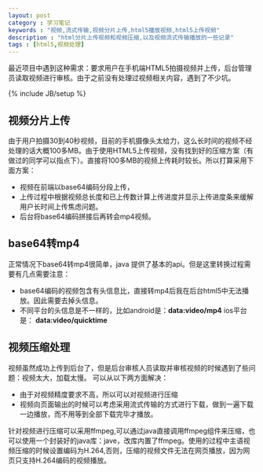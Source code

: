 ```yaml
---
layout: post
category : 学习笔记
keywords : "视频,流式传输,视频分片上传,html5播放视频,html5上传视频"
description : "html分片上传视频和视频压缩,以及视频流式传输播放的一些记录"
tags : [html5,视频处理]
---
```


 最近项目中遇到这种需求：要求用户在手机端HTML5拍摄视频并上传，后台管理员读取视频进行审核。由于之前没有处理过视频相关内容，遇到了不少坑。
<!--break-->

{% include JB/setup %}

## 视频分片上传
由于用户拍摄30到40秒视频，目前的手机摄像头太给力，这么长时间的视频不经处理的话大概100多MB。由于使用HTML5上传视频，没有找到好的压缩方案（有做过的同学可以指点下）。直接将100多MB的视频上传耗时较长。所以打算采用下面方案：

- 视频在前端以base64编码分段上传，
- 上传过程中根据视频总长度和已上传数计算上传进度并显示上传进度条来缓解用户长时间上传焦虑问题。
- 后台将base64编码拼接后再转会mp4视频。


## base64转mp4
正常情况下base64转mp4很简单，java 提供了基本的api。但是这里转换过程需要有几点需要注意：
- base64编码的视频包含有头信息比，直接转mp4后我在后台html5中无法播放。因此需要去掉头信息。
- 不同平台的头信息是不一样的，比如android是：**data:video/mp4** ios平台是： **data:video/quicktime**

## 视频压缩处理

视频虽然成功上传到后台了，但是后台审核人员读取并审核视频的时候遇到了些问题：视频太大，加载太慢。
可以从以下两方面解决：
- 由于对视频精度要求不高，所以可以对视频进行压缩
- 视频向页面输出的时候可以考虑采用流式传输的方式进行下载，做到一遍下载一边播放，而不用等到全部下载完毕才播放。

针对视频进行压缩可以采用ffmpeg,可以通过java直接调用ffmpeg组件来压缩，也可以使用一个封装好的java库：jave，改库内置了ffmpeg。使用的过程中主语视频压缩的时候设置编码为H.264,否则，压缩的视频文件无法在网页播放，因为网页只支持H.264编码的视频播放。
